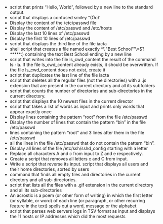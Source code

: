 - script that prints “Hello, World”, followed by a new line to the standard output.
- script that displays a confused smiley "(Ôo)'
- Display the content of the /etc/passwd file
- Display the content of /etc/passwd and /etc/hosts
- Display the last 10 lines of /etc/passwd
- Display the first 10 lines of /etc/passwd
- script that displays the third line of the file iacta
- shell script that creates a file named exactly \*\\'"Best School"\'\\*$\?\*\*\*\*\*:) containing the text Best School ending by a new line
- script that writes into the file ls_cwd_content the result of the command ls -la. If the file ls_cwd_content already exists, it should be overwritten. If the file ls_cwd_content does not exist, create it
- script that duplicates the last line of the file iacta
- script that deletes all the regular files (not the directories) with a .js extension that are present in the current directory and all its subfolders
- script that counts the number of directories and sub-directories in the current directory.
- script that displays the 10 newest files in the current director
- script that takes a list of words as input and prints only words that appear exactly once
- Display lines containing the pattern “root” from the file /etc/passwd
- Display the number of lines that contain the pattern “bin” in the file /etc/passwd
- lines containing the pattern “root” and 3 lines after them in the file /etc/passwd
- all the lines in the file /etc/passwd that do not contain the pattern “bin”.
- Display all lines of the file /etc/ssh/sshd_config starting with a letter
- Replace all characters A and c from input to Z and e respectively.
- Create a script that removes all letters c and C from input.
- Write a script that reverse its input.
 script that displays all users and their home directories, sorted by users
- command that finds all empty files and directories in the current directory and all sub-directories.
-  script that lists all the files with a .gif extension in the current directory and all its sub-directories
- An acrostic is a poem (or other form of writing) in which the first letter (or syllable, or word) of each line (or paragraph, or other recurring feature in the text) spells out a word, message or the alphabet
- script that parses web servers logs in TSV format as input and displays the 11 hosts or IP addresses which did the most requests
